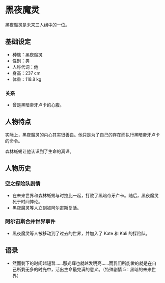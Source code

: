 # 黑夜魔灵

黑夜魔灵是未来三人组中的一位。

## 基础设定

- 种族：黑夜魔灵
- 性别：男
- 人称代词：他
- 身高：237 cm
- 体重：118.8 kg

### 关系

- 曾是黑暗帝牙卢卡的心腹。

## 人物特点

实际上，黑夜魔灵的内心其实很善良。他只是为了自己的存在而执行黑暗帝牙卢卡的命令。

森林蜥蜴让他认识到了生命的真谛。

## 人物历史

### 空之探险队剧情

- 在未来世界和森林蜥蜴与时拉比一起，打败了黑暗帝牙卢卡。随后，黑夜魔灵死于时间悖论。
- 黑夜魔灵等人立刻被阿尔宙斯复活。

### 阿尔宙斯合并世界事件

- 黑夜魔灵等人被移动到了过去的世界，并加入了 Kate 和 Kali 的探险队。

## 语录

- 然而剩下的时间越短暂……那光辉也就越发明亮……而我们所能做的就是在自己所剩无多的时光中，活出生命最完满的意义。（特殊剧情 5：黑暗的未来世界）
